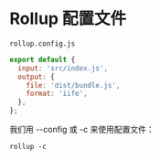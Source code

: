 # Rollup 配置文件

`rollup.config.js`

```javascript
export default {
  input: 'src/index.js',
  output: {
    file: 'dist/bundle.js',
    format: 'iife',
  },
};
```

我们用 --config 或 -c 来使用配置文件：

```
rollup -c
```
